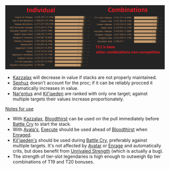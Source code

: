 <img class="center-image border" src="/images/fury/legendaries/legendaries.png">

<ul>
<li><a href="http://www.wowhead.com/item=137053/kazzalax-fujiedas-fury">Kazzalax</a> will decrease in value if stacks are not properly maintained.</li>
<li><a href="http://www.wowhead.com/item=132452/sephuzs-secret">Sephuz</a> doesn't account for the proc; if it can be reliably procced it dramatically increases in value.</li>
<li><a href="http://www.wowhead.com/item=137087/najentuss-vertebrae">Naj'entus</a> and <a href="http://www.wowhead.com/item=144259/kiljaedens-burning-wish">Kil'jaeden</a> are ranked with only one target; against multiple targets their values increase proportionately.</li>
</ul>

<u>Notes for use</u>

<ul>
<li>With <a href="http://www.wowhead.com/item=137053/kazzalax-fujiedas-fury">Kazzalax</a>, <a href="http://www.wowhead.com/spell=23881/bloodthirst">Bloodthirst</a> can be used on the pull immediately before <a href="http://www.wowhead.com/spell=1719/battle-cry">Battle Cry</a> to start the stack.</li>
<li>With <a href="http://www.wowhead.com/item=137052/ayalas-stone-heart">Ayala's</a>, <a href="http://www.wowhead.com/spell=5308/execute">Execute</a> should be used ahead of <a href="http://www.wowhead.com/spell=23881/bloodthirst">Bloodthirst</a> when <a href="http://www.wowhead.com/spell=184361/enrage">Enraged</a>.</li>
<li><a href="http://www.wowhead.com/item=144259/kiljaedens-burning-wish">Kil'jaeden's</a> should be used during <a href="http://www.wowhead.com/spell=1719/battle-cry">Battle Cry</a>, preferably against multiple targets. It's not affected by <a href="http://www.wowhead.com/spell=107574/avatar">Avatar</a> or <a href="http://www.wowhead.com/spell=184361/enrage">Enrage</a> and automatically crits, but does benefit from <a href="http://www.wowhead.com/spell=200860/unrivaled-strength">Unrivaled Strength</a> (which is actually a bug).</li>
<li>The strength of tier-slot legendaries is high enough to outweigh 6p tier combinations of T19 and T20 bonuses.</li>
</ul>